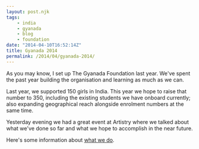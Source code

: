 ```yaml
---
layout: post.njk
tags:
    - india
    - gyanada
    - blog
    - foundation
date: "2014-04-10T16:52:14Z"
title: Gyanada 2014
permalink: /2014/04/gyanada-2014/
---
```


As you may know, I set up The Gyanada Foundation last year. We've spent the past year building the organisation and learning as much as we can.

Last year, we supported 150 girls in India. This year we hope to raise that number to 350, including the existing students we have onboard currently; also expanding geographical reach alongside enrolment numbers at the same time.

Yesterday evening we had a great event at Artistry where we talked about what we've done so far and what we hope to accomplish in the near future. 

Here's some information about [what we do]("http://gyanada.org).
